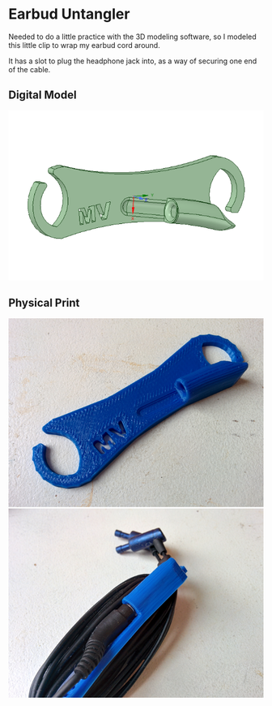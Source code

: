 # Earbud Untangler

Needed to do a little practice with the 3D modeling software,
so I modeled this little clip to wrap my earbud cord around.

It has a slot to plug the headphone jack into, as a way of 
securing one end of the cable.

## Digital Model

![Digital Model](model-digital.png)

## Physical Print

![Physical Print](physical-print.png)
![Plugged In](physical-socket.png)
